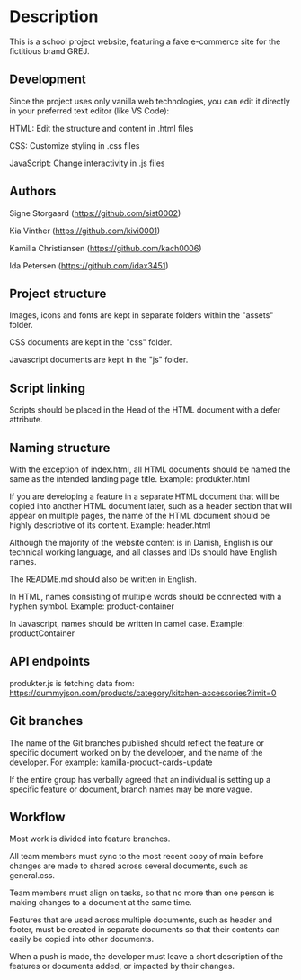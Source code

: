 # Description

This is a school project website, featuring a fake e-commerce site for the fictitious brand GREJ.

## Development

Since the project uses only vanilla web technologies, you can edit it directly in your preferred
text editor (like VS Code):

HTML: Edit the structure and content in .html files

CSS: Customize styling in .css files

JavaScript: Change interactivity in .js files

## Authors

Signe Storgaard (https://github.com/sist0002)

Kia Vinther (https://github.com/kivi0001)

Kamilla Christiansen (https://github.com/kach0006)

Ida Petersen (https://github.com/idax3451)

## Project structure

Images, icons and fonts are kept in separate folders within the "assets" folder.

CSS documents are kept in the "css" folder.

Javascript documents are kept in the "js" folder.

## Script linking

Scripts should be placed in the Head of the HTML document with a defer attribute.

## Naming structure

With the exception of index.html, all HTML documents should be named the same as the intended
landing page title. Example: produkter.html

If you are developing a feature in a separate HTML document that will be copied into another HTML
document later, such as a header section that will appear on multiple pages, the name of the HTML
document should be highly descriptive of its content. Example: header.html

Although the majority of the website content is in Danish, English is our technical working
language, and all classes and IDs should have English names.

The README.md should also be written in English.

In HTML, names consisting of multiple words should be connected with a hyphen symbol. Example:
product-container

In Javascript, names should be written in camel case. Example: productContainer

## API endpoints

produkter.js is fetching data from:
https://dummyjson.com/products/category/kitchen-accessories?limit=0

## Git branches

The name of the Git branches published should reflect the feature or specific document worked on by
the developer, and the name of the developer. For example: kamilla-product-cards-update

If the entire group has verbally agreed that an individual is setting up a specific feature or
document, branch names may be more vague.

## Workflow

Most work is divided into feature branches.

All team members must sync to the most recent copy of main before changes are made to shared across
several documents, such as general.css.

Team members must align on tasks, so that no more than one person is making changes to a document at
the same time.

Features that are used across multiple documents, such as header and footer, must be created in
separate documents so that their contents can easily be copied into other documents.

When a push is made, the developer must leave a short description of the features or documents
added, or impacted by their changes.

